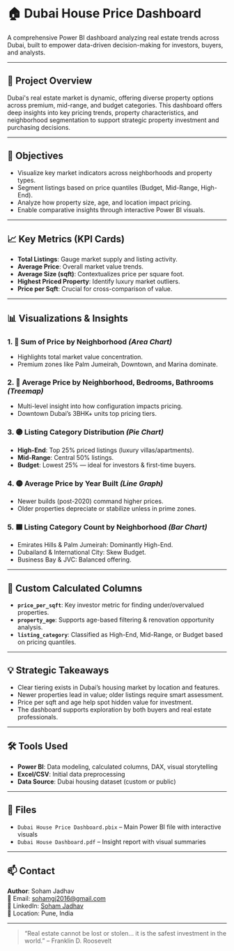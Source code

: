 # 🏠 Dubai House Price Dashboard

A comprehensive Power BI dashboard analyzing real estate trends across Dubai, built to empower data-driven decision-making for investors, buyers, and analysts.

---

## 📌 Project Overview

Dubai's real estate market is dynamic, offering diverse property options across premium, mid-range, and budget categories. This dashboard offers deep insights into key pricing trends, property characteristics, and neighborhood segmentation to support strategic property investment and purchasing decisions.

---

## 🎯 Objectives

- Visualize key market indicators across neighborhoods and property types.
- Segment listings based on price quantiles (Budget, Mid-Range, High-End).
- Analyze how property size, age, and location impact pricing.
- Enable comparative insights through interactive Power BI visuals.

---

## 📈 Key Metrics (KPI Cards)

- **Total Listings**: Gauge market supply and listing activity.
- **Average Price**: Overall market value trends.
- **Average Size (sqft)**: Contextualizes price per square foot.
- **Highest Priced Property**: Identify luxury market outliers.
- **Price per Sqft**: Crucial for cross-comparison of value.

---

## 📊 Visualizations & Insights

### 1. 🔹 Sum of Price by Neighborhood *(Area Chart)*
- Highlights total market value concentration.
- Premium zones like Palm Jumeirah, Downtown, and Marina dominate.

### 2. 🔷 Average Price by Neighborhood, Bedrooms, Bathrooms *(Treemap)*
- Multi-level insight into how configuration impacts pricing.
- Downtown Dubai’s 3BHK+ units top pricing tiers.

### 3. 🟣 Listing Category Distribution *(Pie Chart)*
- **High-End**: Top 25% priced listings (luxury villas/apartments).
- **Mid-Range**: Central 50% listings.
- **Budget**: Lowest 25% — ideal for investors & first-time buyers.

### 4. 🟡 Average Price by Year Built *(Line Graph)*
- Newer builds (post-2020) command higher prices.
- Older properties depreciate or stabilize unless in prime zones.

### 5. 🟩 Listing Category Count by Neighborhood *(Bar Chart)*
- Emirates Hills & Palm Jumeirah: Dominantly High-End.
- Dubailand & International City: Skew Budget.
- Business Bay & JVC: Balanced offering.

---

## 🧮 Custom Calculated Columns

- **`price_per_sqft`**: Key investor metric for finding under/overvalued properties.
- **`property_age`**: Supports age-based filtering & renovation opportunity analysis.
- **`listing_category`**: Classified as High-End, Mid-Range, or Budget based on pricing quantiles.

---

## 💡 Strategic Takeaways

- Clear tiering exists in Dubai’s housing market by location and features.
- Newer properties lead in value; older listings require smart assessment.
- Price per sqft and age help spot hidden value for investment.
- The dashboard supports exploration by both buyers and real estate professionals.

---

## 🛠️ Tools Used

- **Power BI**: Data modeling, calculated columns, DAX, visual storytelling
- **Excel/CSV**: Initial data preprocessing
- **Data Source**: Dubai housing dataset (custom or public)

---

## 📁 Files

- `Dubai House Price Dashboard.pbix` – Main Power BI file with interactive visuals
- `Dubai House Dashboard.pdf` – Insight report with visual summaries

---

## 📫 Contact

**Author**: Soham Jadhav  
📧 Email: [sohamgj2016@gmail.com](mailto:sohamgj2016@gmail.com)  
🔗 LinkedIn: [Soham Jadhav](https://www.linkedin.com/in/soham-jadhav-495b66255/)  
📍 Location: Pune, India

---

> “Real estate cannot be lost or stolen... it is the safest investment in the world.” – Franklin D. Roosevelt


